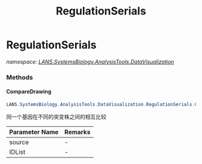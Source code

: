 ﻿---
title: RegulationSerials
---

# RegulationSerials
_namespace: [LANS.SystemsBiology.AnalysisTools.DataVisualization](N-LANS.SystemsBiology.AnalysisTools.DataVisualization.html)_



### Methods

#### CompareDrawing
```csharp
LANS.SystemsBiology.AnalysisTools.DataVisualization.RegulationSerials.CompareDrawing(System.String,System.Collections.Generic.IEnumerable{System.String})
```
同一个基因在不同的突变株之间的相互比较

|Parameter Name|Remarks|
|--------------|-------|
|source|-|
|IDList|-|





